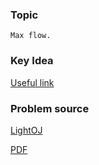 
### Topic

    Max flow.


### Key Idea

[Useful link](https://en.wikipedia.org/wiki/Maximum_flow_problem#Maximum_flow_problem_with_vertex_capacities)

### Problem source

[LightOJ](http://lightoj.com/volume_showproblem.php?problem=1154)

[PDF](http://lightoj.com/volume_showproblem.php?problem=1154&language=english&type=pdf)
